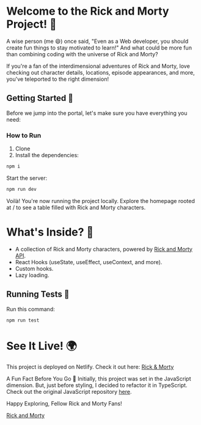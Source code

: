 # Welcome to the Rick and Morty Project! 🚀

A wise person (me 😄) once said, "Even as a Web developer, you should create fun things to stay motivated to learn!" And what could be more fun than combining coding with the universe of Rick and Morty?

If you're a fan of the interdimensional adventures of Rick and Morty, love checking out character details, locations, episode appearances, and more, you've teleported to the right dimension!

## Getting Started 🌟

Before we jump into the portal, let's make sure you have everything you need:

### How to Run

1. Clone
2. Install the dependencies:

```bash
npm i
```
Start the server:

```bash
npm run dev
```

Voilà! You're now running the project locally. Explore the homepage rooted at / to see a table filled with Rick and Morty characters.

# What's Inside? 🌌

- A collection of Rick and Morty characters, powered by [Rick and Morty API](https://rickandmortyapi.com/api).
- React Hooks (useState, useEffect, useContext, and more).
- Custom hooks.
- Lazy loading.

## Running Tests 🧪

Run this command:

```bash
npm run test
```

# See It Live! 🌍
This project is deployed on Netlify. Check it out here: [Rick & Morty](https://rick-and-morty-fan-club.netlify.app/)


A Fun Fact Before You Go 🎉
Initially, this project was set in the JavaScript dimension. But, just before styling, I decided to refactor it in TypeScript. Check out the original JavaScript repository [here](https://github.com/Sepidehatt/React-Rick-and-Morty).

Happy Exploring, Fellow Rick and Morty Fans!

[Rick and Morty](https://media.giphy.com/media/TimKW1D9V6cuuGE5WV/giphy.gif)
